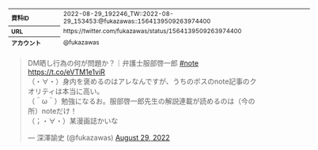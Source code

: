 <table style="font-size: 9pt; width: 610px; margin-bottom: 20px; height: 80px;">
<tbody>
    <tr>
        <th align=left>資料ID</th>
        <td align=left>2022-08-29_192246_TW::2022-08-29_153453:@fukazawas::1564139509263974400</td>
    </tr>
    <tr>
        <th align=left>URL</th>
        <td align=left>https://twitter.com/fukazawas/status/1564139509263974400</td>
    </tr>
    <tr>
        <th align=left>アカウント</th>
        <td align=left>@fukazawas</td>
    </tr>
    <tr>
        <th align=left>ユーザ名</th>
        <td align=left>深澤諭史</td>
    </tr>
    <tr>
        <th align=left>ツイートの記録日時</th>
        <td align=left>2022-08-29_192246_</td>
    </tr>
</tbody>
</table>
<blockquote class="twitter-tweet" data-width="450"  data-lang="ja"><p lang="ja" dir="ltr">DM晒し行為の何が問題か？｜弁護士服部啓一郎 <a href="https://twitter.com/hashtag/note?src=hash&amp;ref_src=twsrc%5Etfw">#note</a> <a href="https://t.co/eVTM1e1viR">https://t.co/eVTM1e1viR</a><br>（・∀・）身内を褒めるのはアレなんですが、うちのボスのnote記事のクオリティは本当に高い。<br>（＾ω＾）勉強になるお。服部啓一郎先生の解説連載が読めるのは（今の所）noteだけ！<br>（；・∀・）某漫画誌かいな</p>&mdash; 深澤諭史 (@fukazawas) <a href="https://twitter.com/fukazawas/status/1564139509263974400?ref_src=twsrc%5Etfw">August 29, 2022</a></blockquote>
<script async src="https://platform.twitter.com/widgets.js" charset="utf-8"></script>


